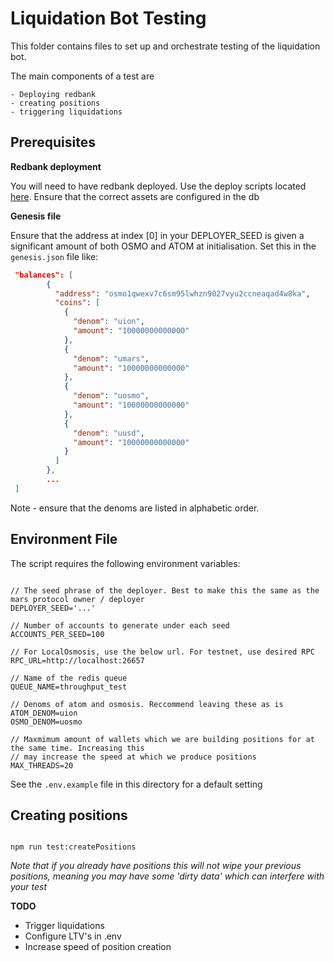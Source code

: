 # Liquidation Bot Testing

This folder contains files to set up and orchestrate testing of the liquidation bot.

The main components of a test are 

    - Deploying redbank
    - creating positions
    - triggering liquidations


## Prerequisites

**Redbank deployment** 
  
You will need to have redbank deployed. Use the deploy scripts located [here](https://github.com/mars-protocol/outposts/tree/master/scripts/deploy). Ensure that the correct assets are configured in the db

**Genesis file**

Ensure that the address at index [0] in your DEPLOYER_SEED is given a significant amount of both OSMO and ATOM at 
initialisation. Set this in the `genesis.json` file like:

```json
 "balances": [
        {
          "address": "osmo1qwexv7c6sm95lwhzn9027vyu2ccneaqad4w8ka",
          "coins": [
            {
              "denom": "uion",
              "amount": "10000000000000"
            },
            {
              "denom": "umars",
              "amount": "10000000000000"
            },
            {
              "denom": "uosmo",
              "amount": "10000000000000"
            },
            {
              "denom": "uusd",
              "amount": "10000000000000"
            }
          ]
        },
        ...
 ]
 ```

 Note - ensure that the denoms are listed in alphabetic order.

## Environment File

The script requires the following environment variables:

```node

// The seed phrase of the deployer. Best to make this the same as the mars protocol owner / deployer
DEPLOYER_SEED='...'

// Number of accounts to generate under each seed
ACCOUNTS_PER_SEED=100

// For LocalOsmosis, use the below url. For testnet, use desired RPC
RPC_URL=http://localhost:26657

// Name of the redis queue
QUEUE_NAME=throughput_test

// Denoms of atom and osmosis. Reccommend leaving these as is
ATOM_DENOM=uion
OSMO_DENOM=uosmo

// Maxmimum amount of wallets which we are building positions for at the same time. Increasing this
// may increase the speed at which we produce positions
MAX_THREADS=20
```

See the `.env.example` file in this directory for a default setting

## Creating positions

```node

npm run test:createPositions

```

*Note that if you already have positions this will not wipe your previous positions, meaning you may have some 'dirty data' which can interfere with your test*



**TODO** 

- Trigger liquidations
- Configure LTV's in .env
- Increase speed of position creation






